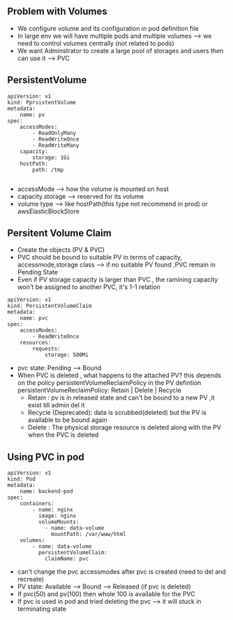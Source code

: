 ## Problem with Volumes
- We configure volume and its configuration in pod definition file
- In large env we will have multiple pods and multiple volumes --> we need to control volumes centrally (not related to pods)
- We want Adminstrator to create a large pool of storages and users then can use it --> PVC

## PersistentVolume
```
apiVersion: v1
kind: PprsistentVolume
metadata:
    name: pv
spec:
    accessModes:
        - ReadOnlyMany
        - ReadWriteOnce
        - ReadWriteMany
    capacity:
        storage: 1Gi
    hostPath:
        path: /tmp


```
- accessMode --> how the volume is mounted on host
- capacity.storage --> reserved for its volume
- volume type --> like hostPath(this type not recommend in prod) or awsElasticBlockStore

## Persitent Volume Claim
- Create the objects (PV & PVC)
- PVC should be bound to suitable PV in terms of capacity, accessmode,storage class --> if no suitable PV found ,PVC remain in Pending State
- Even if PV storage capacity is larger than PVC , the ramining capacity won't be assigned to another PVC, it's 1-1 relation

```
apiVersion: v1
kind: PersistentVolumeClaim
metadata:
    name: pvc
spec:
    accessModes:
        - ReadWriteOnce
    resources:
        requests:
            storage: 500Mi
```

- pvc state: Pending --> Bound
- When PVC is deleted , what happens to the attached PV? this depends on the policy persistentVolumeReclaimPolicy in the PV defintion
persistentVolumeReclaimPolicy: Retain | Delete | Recycle
    - Retain : pv is in released state and can't be bound to a new PV ,it exist till admin del it
    - Recycle (Deprecated): data is scrubbed(deleted) but the PV is available to be bound again
    - Delete : The physical storage resource is deleted along with the PV when the PVC is deleted

## Using PVC in pod
```
apiVersion: v1
kind: Pod
metadata:
    name: backend-pod
spec:
    containers:
        - name: nginx
          image: nginx
          volumeMounts:
            - name: data-volume
              mountPath: /var/www/html
    volumes:
        - name: data-volume
          persistentVolumeClaim:
            claimName: pvc

```
- can't change the pvc accessmodes after pvc is created (need to del and recreate)
- PV state: Available --> Bound --> Released (if pvc is deleted)
- If pvc(50) and pv(100) then whole 100 is available for the PVC
- If pvc is used in pod and tried deleting the pvc --> it will stuck in terminating state